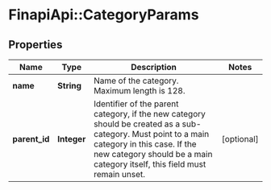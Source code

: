 # FinapiApi::CategoryParams

## Properties
Name | Type | Description | Notes
------------ | ------------- | ------------- | -------------
**name** | **String** | Name of the category. Maximum length is 128. | 
**parent_id** | **Integer** | Identifier of the parent category, if the new category should be created as a sub-category. Must point to a main category in this case. If the new category should be a main category itself, this field must remain unset. | [optional] 


